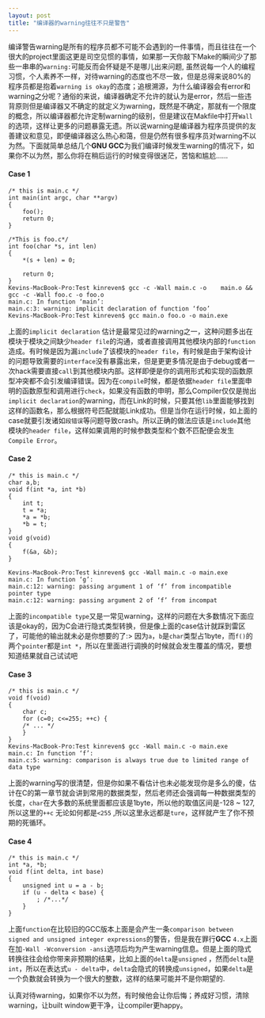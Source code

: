 ```yaml
---
layout: post
title: "编译器的warning往往不只是警告"
---
```


编译警告warning是所有的程序员都不可能不会遇到的一件事情，而且往往在一个很大的project里面这更是司空见惯的事情，如果那一天你敲下Make的瞬间少了那些一串串的`warning:`可能反而会怀疑是不是哪儿出来问题, 虽然说每一个人的编程习惯，个人素养不一样，对待warning的态度也不尽一致，但是总得来说80%的程序员都是抱着`warning is okay`的态度；追根溯源，为什么编译器会有error和warning之分呢？通俗的来说，编译器确定不允许的就认为是error，然后一些违背原则但是编译器又不确定的就定义为warning，既然是不确定，那就有一个限度的概念，所以编译器都允许定制warning的级别，但是建议在Makfile中打开`Wall`的选项，这样让更多的问题暴露无遗。所以说warning是编译器为程序员提供的友善建议和意见，即便编译器这么热心和蔼，但是仍然有很多程序员对warning不以为然。下面就简单总结几个**GNU GCC**为我们编译时候发生warning的情况下，如果你不以为然，那么你将在稍后运行的时候变得很迷茫，苦恼和尴尬……

#### Case 1

	/* this is main.c */
	int main(int argc, char **argv)
	{
		foo();
	 	return 0;
	}
 
	/*This is foo.c*/
	int foo(char *s, int len)
	{
		*(s + len) = 0;
		
	    return 0;
	}
	Kevins-MacBook-Pro:Test kinreven$ gcc -c -Wall main.c -o 	main.o && gcc -c -Wall foo.c -o foo.o
	main.c: In function ‘main’:
	main.c:3: warning: implicit declaration of function ‘foo’
	Kevins-MacBook-Pro:Test kinreven$ gcc main.o foo.o -o main.exe

上面的`implicit declaration` 估计是最常见过的warning之一，这种问题多出在模块于模块之间缺少`header file`的沟通，或者直接调用其他模块内部的`function`造成。有时候是因为漏`include`了该模块的`header file`，有时候是由于架构设计的问题导致需要的`interface`没有暴露出来，但是更更多情况是由于debug或者一次hack需要直接`call`到其他模块内部。这样即便是你的调用形式和实现的函数原型冲突都不会引发编译错误。因为在`compile`时候，都是依据`header file`里面申明的函数原型和调用进行`check`，如果没有函数的申明，那么Compiler仅仅是抛出`implicit declaration`的warning，而在Link的时候，只要其他`lib`里面能够找到这样的函数名，那么根据符号匹配就能Link成功。但是当你在运行时候，如上面的case就要引发诸如`段错误`等问题导致crash。所以正确的做法应该是`include`其他模块的`header file`，这样如果调用的时候参数类型和个数不匹配便会发生`Compile Error`。

#### Case 2

	/* this is main.c */
	char a,b;
	void f(int *a, int *b)
	{
		int t;
		t = *a;
    	*a = *b;
    	*b = t;
	}
	void g(void)
	{
		f(&a, &b);
	}

	Kevins-MacBook-Pro:Test kinreven$ gcc -Wall main.c -o main.exe
	main.c: In function ‘g’:
	main.c:12: warning: passing argument 1 of ‘f’ from incompatible pointer type
	main.c:12: warning: passing argument 2 of ‘f’ from incompat
	
上面的`incompatible type`又是一常见warning，这样的问题在大多数情况下面应该是okay的，因为C会进行隐式类型转换，但是像上面的case估计就踩到雷区了，可能他的输出就未必是你想要的了:> 因为`a`，`b`是`char`类型占1byte，而`f()`的两个`pointer`都是`int *`，所以在里面进行调换的时候就会发生覆盖的情况，要想知道结果就自己试试吧

#### Case 3

	/* this is main.c */
	void f(void)
	{
    	char c;
    	for (c=0; c<=255; ++c) {
    	/* ... */
    	}
	}
	Kevins-MacBook-Pro:Test kinreven$ gcc -Wall main.c -o main.exe
	main.c: In function ‘f’:
	main.c:5: warning: comparison is always true due to limited range of data type
	
上面的warning写的很清楚，但是你如果不看估计也未必能发现你是多么的傻，估计在C的第一章节就会讲到常用的数据类型，然后老师还会强调每一种数据类型的长度，`char`在大多数的系统里面都应该是1byte，所以他的取值区间是-128 ~ 127,所以这里的`++c` 无论如何都是`<255` ,所以这里永远都是`ture`，这样就产生了你不预期的死循环。

#### Case 4    

	/* this is main.c */
	int *a, *b;
	void f(int delta, int base)
	{
	    unsigned int u = a - b;
	    if (u - delta < base) {
	        ; /*...*/
	    }
	}    

上面`function`在比较旧的GCC版本上面是会产生一条`comparison between signed and unsigned integer expressions`的警告，但是我在罪行**GCC** `4.x`上面在加`-Wall -Wconversion -ansi`选项后均为产生warning信息。但是上面的隐式转换往往会给你带来非预期的结果，比如上面的`delta`是`unsigned` ，然而`delta`是`int`，所以在表达式`u - delta`中，`delta`会隐式的转换成`unsigned`，如果`delta`是一个负数就会转换为一个很大的整数，这样的结果可能并不是你期望的.

认真对待warning，如果你不以为然，有时候他会让你后悔；养成好习惯，清除warning，让built window更干净，让compiler更happy。
